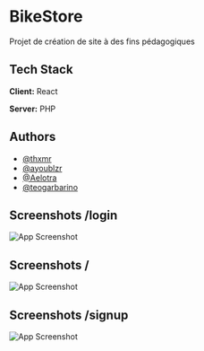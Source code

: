 # BikeStore

Projet de création de site à des fins pédagogiques 

## Tech Stack

**Client:** React

**Server:** PHP

## Authors

- [@thxmr](https://www.github.com/thxmr)
- [@ayoublzr](https://www.github.com/ayoublzr)
- [@Aelotra](https://www.github.com/Aelotra)
- [@teogarbarino](https://www.github.com/teogarbarino)

## Screenshots /login

![App Screenshot](https://i.gyazo.com/5bdfb0e6c0d9a23fa40b5e96d36e4944.jpg)

## Screenshots /

![App Screenshot](https://i.gyazo.com/6d826e22599a95953ae829358d49e13a.png)

## Screenshots /signup

![App Screenshot](https://i.gyazo.com/thumb/1200/9ac4db3a18359ce8f3fc17609d0b83f0-jpg)
